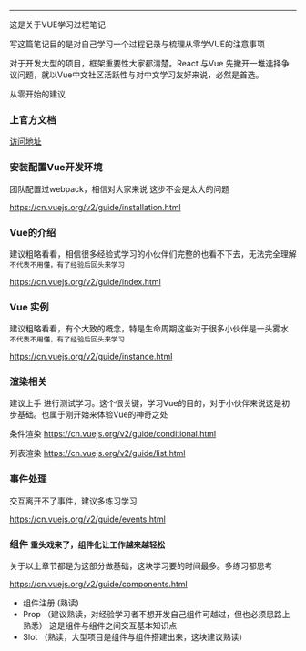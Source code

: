 ----
这是关于VUE学习过程笔记

写这篇笔记目的是对自己学习一个过程记录与梳理从零学VUE的注意事项

对于开发大型的项目，框架重要性大家都清楚。React 与Vue  先撇开一堆选择争议问题，就以Vue中文社区活跃性与对中文学习友好来说，必然是首选。

从零开始的建议

### 上官方文档

[访问地址](https://cn.vuejs.org)

### 安装配置Vue开发环境

团队配置过webpack，相信对大家来说 这步不会是太大的问题

https://cn.vuejs.org/v2/guide/installation.html

### Vue的介绍

建议粗略看看，相信很多经验式学习的小伙伴们完整的也看不下去，无法完全理解 `不代表不用懂，有了经验后回头来学习`

https://cn.vuejs.org/v2/guide/index.html

### Vue 实例

建议粗略看看，有个大致的概念，特是生命周期这些对于很多小伙伴是一头雾水 `不代表不用懂，有了经验后回头来学习`

https://cn.vuejs.org/v2/guide/instance.html

### 渲染相关

建议上手 进行测试学习。这个很关键，学习Vue的目的，对于小伙伴来说这是初步基础。也属于刚开始来体验Vue的神奇之处

条件渲染
https://cn.vuejs.org/v2/guide/conditional.html

列表渲染
https://cn.vuejs.org/v2/guide/list.html

### 事件处理

交互离开不了事件，建议多练习学习

https://cn.vuejs.org/v2/guide/events.html

### 组件  `重头戏来了，组件化让工作越来越轻松`

关于以上章节都是为这部分做基础，这块学习要的时间最多。多练习都思考

https://cn.vuejs.org/v2/guide/components.html


- 组件注册 (熟读)
- Prop （建议熟读，对经验学习者不想开发自己组件可越过，但也必须思路上熟悉）
   这是组件与组件之间交互基本知识点
- Slot （熟读，大型项目是组件与组件搭建出来，这块建议熟读）
